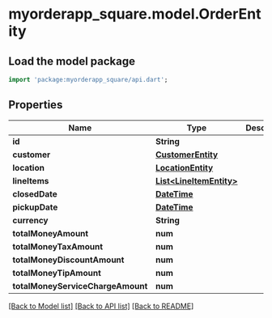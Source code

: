# myorderapp_square.model.OrderEntity

## Load the model package
```dart
import 'package:myorderapp_square/api.dart';
```

## Properties
Name | Type | Description | Notes
------------ | ------------- | ------------- | -------------
**id** | **String** |  | [optional] 
**customer** | [**CustomerEntity**](CustomerEntity.md) |  | [optional] 
**location** | [**LocationEntity**](LocationEntity.md) |  | [optional] 
**lineItems** | [**List&lt;LineItemEntity&gt;**](LineItemEntity.md) |  | [optional] 
**closedDate** | [**DateTime**](DateTime.md) |  | [optional] 
**pickupDate** | [**DateTime**](DateTime.md) |  | [optional] 
**currency** | **String** |  | [optional] 
**totalMoneyAmount** | **num** |  | [optional] 
**totalMoneyTaxAmount** | **num** |  | [optional] 
**totalMoneyDiscountAmount** | **num** |  | [optional] 
**totalMoneyTipAmount** | **num** |  | [optional] 
**totalMoneyServiceChargeAmount** | **num** |  | [optional] 

[[Back to Model list]](../README.md#documentation-for-models) [[Back to API list]](../README.md#documentation-for-api-endpoints) [[Back to README]](../README.md)


